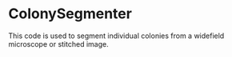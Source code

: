 # ColonySegmenter

This code is used to segment individual colonies from a widefield microscope or stitched image.
